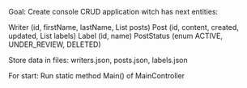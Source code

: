 Goal:
Create console CRUD application witch has next entities:

Writer (id, firstName, lastName, List<Post> posts)
Post (id, content, created, updated, List<Label> labels)
Label (id, name)
PostStatus (enum ACTIVE, UNDER_REVIEW, DELETED)

Store data in files:
writers.json, posts.json, labels.json

For start:
Run static method Main() of MainController